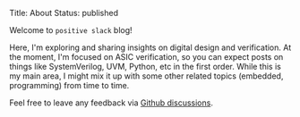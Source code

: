 Title: About
Status: published

Welcome to `positive slack` blog!

Here, I'm exploring and sharing insights on digital design and verification. At the moment, I'm focused on ASIC verification, so you can expect posts on things like SystemVerilog, UVM, Python, etc in the first order. While this is my main area, I might mix it up with some other related topics (embedded, programming) from time to time.

Feel free to leave any feedback via [Github discussions](https://github.com/positive-slack/positive-slack.github.io/discussions/categories/feedback).